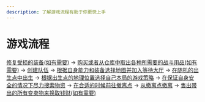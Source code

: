 ```yaml
---
description: 了解游戏流程有助于你更快上手
---
```


# 游戏流程

[修复受损的装备(如有需要)](xiu-fu-shou-sun-de-zhuang-bei.md) -> [购买或者从仓库中取出各种所需要的战斗用品(如有需要)](zhan-qian-zhun-bei/) -> [创建队伍](zu-dui-xi-tong.md) -> [根据自身能力和装备选择地图并加入等待大厅](xuan-ze-di-tu-bing-jia-ru-deng-dai-da-ting.md) -> [在随机的出生点中出生](zai-sui-ji-de-chu-sheng-dian-zhong-chu-sheng.md) -> [根据出生点的地理位置选择自己本局的游戏策略](gen-ju-chu-sheng-dian-de-di-li-wei-zhi-xuan-ze-zi-ji-ben-ju-de-you-xi-ce-le.md) -> [在保证自身安全的情况下尽力搜索物资](sou-suo-wu-zi.md) -> [在合适的时候前往撤离点](zai-he-shi-de-shi-hou-qian-wang-che-li-dian.md) -> [从撤离点撤离](che-li-dian.md) -> [售出带出的所有变卖物来换取钱财(如有需要)](kuai-jie-chu-shou.md)
